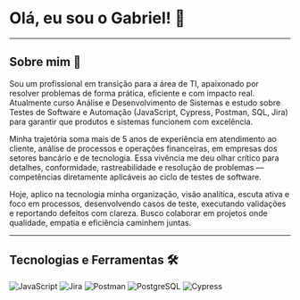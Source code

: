 # Olá, eu sou o Gabriel! 👋

---

## Sobre mim 📝 

Sou um profissional em transição para a área de TI, apaixonado por resolver problemas de forma prática, eficiente e com impacto real. Atualmente curso Análise e Desenvolvimento de Sistemas e estudo sobre Testes de Software e Automação (JavaScript, Cypress, Postman, SQL, Jira) para garantir que produtos e sistemas funcionem com excelência.

Minha trajetória soma mais de 5 anos de experiência em atendimento ao cliente, análise de processos e operações financeiras, em empresas dos setores bancário e de tecnologia. Essa vivência me deu olhar crítico para detalhes, conformidade, rastreabilidade e resolução de problemas — competências diretamente aplicáveis ao ciclo de testes de software.

Hoje, aplico na tecnologia minha organização, visão analítica, escuta ativa e foco em processos, desenvolvendo casos de teste, executando validações e reportando defeitos com clareza. Busco colaborar em projetos onde qualidade, empatia e eficiência caminhem juntas.

---

## Tecnologias e Ferramentas  🛠️ 

![JavaScript](https://img.shields.io/badge/JavaScript-F7DF1E.svg?style=for-the-badge&logo=JavaScript&logoColor=black)
![Jira](https://img.shields.io/badge/Jira-0052CC.svg?style=for-the-badge&logo=Jira&logoColor=white)
![Postman](https://img.shields.io/badge/Postman-FF6C37.svg?style=for-the-badge&logo=Postman&logoColor=white)
![PostgreSQL](https://img.shields.io/badge/PostgreSQL-4169E1.svg?style=for-the-badge&logo=PostgreSQL&logoColor=white)
![Cypress](https://img.shields.io/badge/Cypress-69D3A7.svg?style=for-the-badge&logo=Cypress&logoColor=white)




